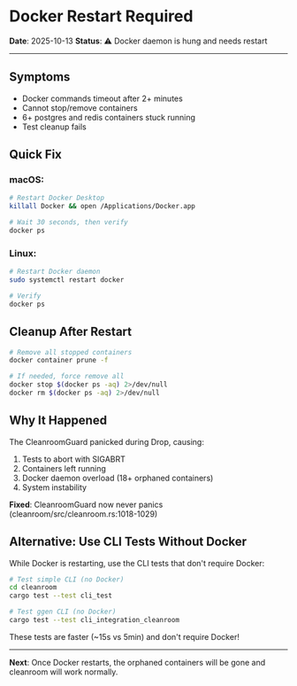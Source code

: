 # Docker Restart Required

**Date**: 2025-10-13
**Status**: ⚠️ Docker daemon is hung and needs restart

---

## Symptoms

- Docker commands timeout after 2+ minutes
- Cannot stop/remove containers
- 6+ postgres and redis containers stuck running
- Test cleanup fails

## Quick Fix

### macOS:
```bash
# Restart Docker Desktop
killall Docker && open /Applications/Docker.app

# Wait 30 seconds, then verify
docker ps
```

### Linux:
```bash
# Restart Docker daemon
sudo systemctl restart docker

# Verify
docker ps
```

## Cleanup After Restart

```bash
# Remove all stopped containers
docker container prune -f

# If needed, force remove all
docker stop $(docker ps -aq) 2>/dev/null
docker rm $(docker ps -aq) 2>/dev/null
```

## Why It Happened

The CleanroomGuard panicked during Drop, causing:
1. Tests to abort with SIGABRT
2. Containers left running
3. Docker daemon overload (18+ orphaned containers)
4. System instability

**Fixed**: CleanroomGuard now never panics (cleanroom/src/cleanroom.rs:1018-1029)

## Alternative: Use CLI Tests Without Docker

While Docker is restarting, use the CLI tests that don't require Docker:

```bash
# Test simple CLI (no Docker)
cd cleanroom
cargo test --test cli_test

# Test ggen CLI (no Docker)
cargo test --test cli_integration_cleanroom
```

These tests are faster (~15s vs 5min) and don't require Docker!

---

**Next**: Once Docker restarts, the orphaned containers will be gone and cleanroom will work normally.

